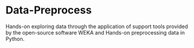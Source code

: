 # Data-Preprocess
Hands-on exploring data through the application of support tools provided by the open-source software WEKA and Hands-on preprocessing data in Python.
